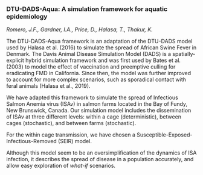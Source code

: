 ### DTU-DADS-Aqua: A simulation framework for aquatic epidemiology

*Romero, J.F., Gardner, I.A., Price, D., Halasa, T., Thakur, K.*

The DTU-DADS-Aqua framework is an adaptation of the DTU-DADS model used by Halasa et al. (2016) to simulate the spread of African Swine Fever in Denmark. The Davis Animal Disease Simulation Model (DADS) is a spatially-explicit hybrid simulation framework and was first used by Bates et al. (2003) to model the effect of vaccination and preemptive culling for eradicating FMD in California. Since then, the model was further improved to account for more complex scenarios,  such as sporadical contact with feral animals (Halasa et al., 2019).

We have adapted this framework to simulate the spread of Infectious Salmon Anemia virus (ISAv) in salmon farms located in the Bay of Fundy, New Brunswick, Canada. Our simulation model includes the dissemination of ISAv at three different levels: within a cage (deterministic), between cages (stochastic), and between farms (stochastic).

For the within cage transmission, we have chosen a Susceptible-Exposed-Infectious-Removed (SEIR) model.
<!-- describe model and assumptions here -->

Although this model seem to be an oversimplification of the dynamics of ISA infection, it describes the spread of disease in a population accurately, and allow easy exploration of *what-if* scenarios.



